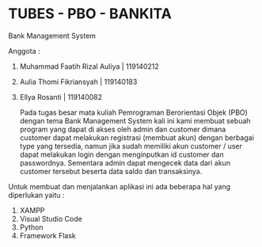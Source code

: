 # TUBES - PBO - BANKITA
Bank Management System

Anggota :
1. Muhammad Faatih Rizal Auliya | 119140212
2. Aulia Thomi Fikriansyah      | 119140183
3. Ellya Rosanti                | 119140082

    Pada tugas besar mata kuliah Pemrograman Berorientasi Objek (PBO) dengan tema Bank Management System kali ini kami membuat sebuah program yang dapat di akses oleh admin dan customer dimana customer dapat melakukan registrasi (membuat akun) dengan berbagai type yang tersedia, namun jika sudah memiliki akun customer / user dapat melakukan login dengan menginputkan id customer dan passwordnya. Sementara admin dapat mengecek data dari akun customer tersebut beserta data saldo dan transaksinya.

Untuk membuat dan menjalankan aplikasi ini ada beberapa hal yang diperlukan yaitu :
1. XAMPP
2. Visual Studio Code
3. Python 
4. Framework Flask
